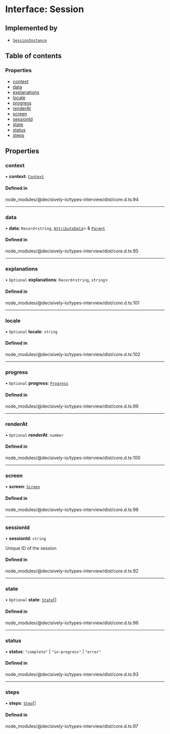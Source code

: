 # Interface: Session

## Implemented by

- [`SessionInstance`](../wiki/SessionInstance)

## Table of contents

### Properties

- [context](../wiki/Session#context)
- [data](../wiki/Session#data)
- [explanations](../wiki/Session#explanations)
- [locale](../wiki/Session#locale)
- [progress](../wiki/Session#progress)
- [renderAt](../wiki/Session#renderat)
- [screen](../wiki/Session#screen)
- [sessionId](../wiki/Session#sessionid)
- [state](../wiki/Session#state)
- [status](../wiki/Session#status)
- [steps](../wiki/Session#steps)

## Properties

### context

• **context**: [`Context`](../wiki/Context)

#### Defined in

node_modules/@decisively-io/types-interview/dist/core.d.ts:94

___

### data

• **data**: `Record`<`string`, [`AttributeData`](../wiki/AttributeData)\> & [`Parent`](../wiki/Parent)

#### Defined in

node_modules/@decisively-io/types-interview/dist/core.d.ts:95

___

### explanations

• `Optional` **explanations**: `Record`<`string`, `string`\>

#### Defined in

node_modules/@decisively-io/types-interview/dist/core.d.ts:101

___

### locale

• `Optional` **locale**: `string`

#### Defined in

node_modules/@decisively-io/types-interview/dist/core.d.ts:102

___

### progress

• `Optional` **progress**: [`Progress`](../wiki/Progress)

#### Defined in

node_modules/@decisively-io/types-interview/dist/core.d.ts:99

___

### renderAt

• `Optional` **renderAt**: `number`

#### Defined in

node_modules/@decisively-io/types-interview/dist/core.d.ts:100

___

### screen

• **screen**: [`Screen`](../wiki/Screen)

#### Defined in

node_modules/@decisively-io/types-interview/dist/core.d.ts:98

___

### sessionId

• **sessionId**: `string`

Unique ID of the session

#### Defined in

node_modules/@decisively-io/types-interview/dist/core.d.ts:92

___

### state

• `Optional` **state**: [`State`](../wiki/State)[]

#### Defined in

node_modules/@decisively-io/types-interview/dist/core.d.ts:96

___

### status

• **status**: ``"complete"`` \| ``"in-progress"`` \| ``"error"``

#### Defined in

node_modules/@decisively-io/types-interview/dist/core.d.ts:93

___

### steps

• **steps**: [`Step`](../wiki/Step)[]

#### Defined in

node_modules/@decisively-io/types-interview/dist/core.d.ts:97

